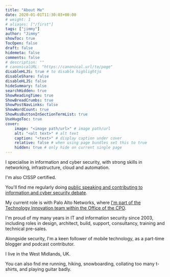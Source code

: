 ```yaml
---
title: "About Me"
date: 2020-01-01T11:30:03+00:00
# weight: 1
# aliases: ["/first"]
tags: ["jimmy"]
author: "Jimmy"
showToc: true
TocOpen: false
draft: false
hidemeta: false
comments: false
# description: ""
# canonicalURL: "https://canonical.url/to/page"
disableHLJS: true # to disable highlightjs
disableShare: false
disableHLJS: false
hideSummary: false
searchHidden: true
ShowReadingTime: true
ShowBreadCrumbs: true
ShowPostNavLinks: false
ShowWordCount: true
ShowRssButtonInSectionTermList: true
UseHugoToc: true
cover:
    image: "<image path/url>" # image path/url
    alt: "<alt text>" # alt text
    caption: "<text>" # display caption under cover
    relative: false # when using page bundles set this to true
    hidden: true # only hide on current single page
---
```


I specialise in information and cyber security, with strong skills in networking, infrastructure, cloud and automation.

I'm also CISSP certified.

You'll find me regularly doing [public speaking and contributing to information and cyber security debate](/posts/public-stuff).

My current role is with Palo Alto Networks, where [I'm part of the Technology Innovation team within the Office of the CPO](https://www.linkedin.com/in/hollandj).

I'm proud of my many years in IT and information security since 2003, including roles in design, architect, build, support, consultancy, training and technical pre-sales.

Alongside security, I'm a keen follower of mobile technology, as a part-time blogger and podcast contributor.

I live in the West Midlands, UK.

You can also fnd me running, hiking, snowboarding, collating too many t-shirts, and playing guitar badly.
